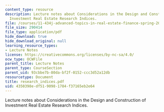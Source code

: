 ```yaml
---
content_type: resource
description: Lecture notes about Considerations in the Design and Construction of
  Investment Real Estate Research Indices.
file: /courses/11-434j-advanced-topics-in-real-estate-finance-spring-2007/4350398edf5190981784f37165eb2e64_research_indices.pdf
file_size: 290414
file_type: application/pdf
hide_download: true
hide_download_original: null
learning_resource_types:
- Lecture Notes
license: https://creativecommons.org/licenses/by-nc-sa/4.0/
ocw_type: OCWFile
parent_title: Lecture Notes
parent_type: CourseSection
parent_uid: 93cbbe7b-80da-bf2f-0152-ccc3d52a12db
resourcetype: Document
title: research_indices.pdf
uid: 4350398e-df51-9098-1784-f37165eb2e64
---
```

Lecture notes about Considerations in the Design and Construction of Investment Real Estate Research Indices.